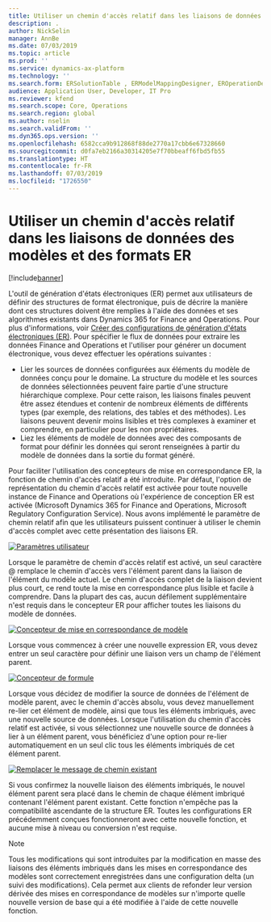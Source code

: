 ```yaml
---
title: Utiliser un chemin d'accès relatif dans les liaisons de données des modèles et des formats ER
description: .
author: NickSelin
manager: AnnBe
ms.date: 07/03/2019
ms.topic: article
ms.prod: ''
ms.service: dynamics-ax-platform
ms.technology: ''
ms.search.form: ERSolutionTable , ERModelMappingDesigner, EROperationDesigner, ERExpressionDesignerFormula
audience: Application User, Developer, IT Pro
ms.reviewer: kfend
ms.search.scope: Core, Operations
ms.search.region: global
ms.author: nselin
ms.search.validFrom: ''
ms.dyn365.ops.version: ''
ms.openlocfilehash: 6582cca9b912868f88de2770a17cbb6e67328660
ms.sourcegitcommit: d0fa7eb2166a30314205e7f70bbeaff6fbd5fb55
ms.translationtype: HT
ms.contentlocale: fr-FR
ms.lasthandoff: 07/03/2019
ms.locfileid: "1726550"
---
```

# <a name="use-a-relative-path-in-data-bindings-of-er-models-and-formats"></a>Utiliser un chemin d'accès relatif dans les liaisons de données des modèles et des formats ER

[!include[banner](../includes/banner.md)]

L'outil de génération d'états électroniques (ER) permet aux utilisateurs de définir des structures de format électronique, puis de décrire la manière dont ces structures doivent être remplies à l'aide des données et ses algorithmes existants dans Dynamics 365 for Finance and Operations. Pour plus d'informations, voir [Créer des configurations de génération d'états électroniques (ER)](electronic-reporting-configuration.md). Pour spécifier le flux de données pour extraire les données Finance and Operations et l'utiliser pour générer un document électronique, vous devez effectuer les opérations suivantes :

- Lier les sources de données configurées aux éléments du modèle de données conçu pour le domaine. La structure du modèle et les sources de données sélectionnées peuvent faire partie d'une structure hiérarchique complexe. Pour cette raison, les liaisons finales peuvent être assez étendues et contenir de nombreux éléments de différents types (par exemple, des relations, des tables et des méthodes). Les liaisons peuvent devenir moins lisibles et très complexes à examiner et comprendre, en particulier pour les non propriétaires. 
- Liez les éléments de modèle de données avec des composants de format pour définir les données qui seront renseignées à partir du modèle de données dans la sortie du format généré.

Pour faciliter l'utilisation des concepteurs de mise en correspondance ER, la fonction de chemin d'accès relatif a été introduite. Par défaut, l'option de représentation du chemin d'accès relatif est activée pour toute nouvelle instance de Finance and Operations où l'expérience de conception ER est activée (Microsoft Dynamics 365 for Finance and Operations, Microsoft Regulatory Configuration Service). Nous avons implémenté le paramètre de chemin relatif afin que les utilisateurs puissent continuer à utiliser le chemin d'accès complet avec cette présentation des liaisons ER.

[![Paramètres utilisateur](./media/relative-path-01.png)](./media/relative-path-01.png)

 
Lorsque le paramètre de chemin d'accès relatif est activé, un seul caractère @ remplace le chemin d'accès vers l'élément parent dans la liaison de l'élément du modèle actuel. Le chemin d'accès complet de la liaison devient plus court, ce rend toute la mise en correspondance plus lisible et facile à comprendre. Dans la plupart des cas, aucun défilement supplémentaire n'est requis dans le concepteur ER pour afficher toutes les liaisons du modèle de données.

[![Concepteur de mise en correspondance de modèle](./media/relative-path-02.png)](./media/relative-path-02.png)
 
Lorsque vous commencez à créer une nouvelle expression ER, vous devez entrer un seul caractère pour définir une liaison vers un champ de l'élément parent.

[![Concepteur de formule](./media/relative-path-03.png)](./media/relative-path-03.png)
 
Lorsque vous décidez de modifier la source de données de l'élément de modèle parent, avec le chemin d'accès absolu, vous devez manuellement re-lier cet élément de modèle, ainsi que tous les éléments imbriqués, avec une nouvelle source de données. Lorsque l'utilisation du chemin d'accès relatif est activée, si vous sélectionnez une nouvelle source de données à lier à un élément parent, vous bénéficiez d'une option pour re-lier automatiquement en un seul clic tous les éléments imbriqués de cet élément parent.

[![Remplacer le message de chemin existant](./media/relative-path-04.png)](./media/relative-path-04.png)
 
Si vous confirmez la nouvelle liaison des éléments imbriqués, le nouvel élément parent sera placé dans le chemin de chaque élément imbriqué contenant l'élément parent existant.
Cette fonction n'empêche pas la compatibilité ascendante de la structure ER. Toutes les configurations ER précédemment conçues fonctionneront avec cette nouvelle fonction, et aucune mise à niveau ou conversion n'est requise.

> [!NOTE]
> Tous les modifications qui sont introduites par la modification en masse des liaisons des éléments imbriqués dans les mises en correspondance des modèles sont correctement enregistrées dans une configuration delta (un suivi des modifications). Cela permet aux clients de refonder leur version dérivée des mises en correspondance de modèles sur n'importe quelle nouvelle version de base qui a été modifiée à l'aide de cette nouvelle fonction.

